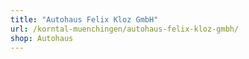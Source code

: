 ```yaml
---
title: "Autohaus Felix Kloz GmbH"
url: /korntal-muenchingen/autohaus-felix-kloz-gmbh/
shop: Autohaus
---
```

